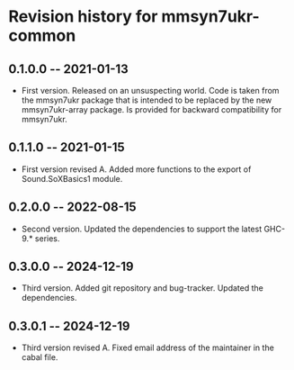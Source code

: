 # Revision history for mmsyn7ukr-common

## 0.1.0.0 -- 2021-01-13

* First version. Released on an unsuspecting world. Code is taken from the
mmsyn7ukr package that is intended to be replaced by the new mmsyn7ukr-array package.
Is provided for backward compatibility for mmsyn7ukr.

## 0.1.1.0 -- 2021-01-15

* First version revised A. Added more functions to the export of Sound.SoXBasics1 module.

## 0.2.0.0 -- 2022-08-15

* Second version. Updated the dependencies to support the latest GHC-9.* series.

## 0.3.0.0 -- 2024-12-19

* Third version. Added git repository and bug-tracker. Updated the dependencies.

## 0.3.0.1 -- 2024-12-19

* Third version revised A. Fixed email address of the maintainer in the cabal file.

